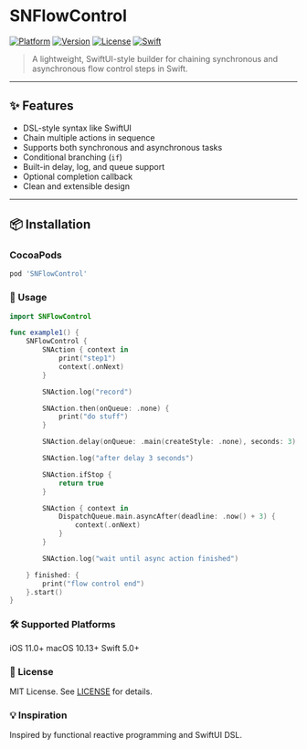 # SNFlowControl

[![Platform](https://img.shields.io/cocoapods/p/SNFlowControl.svg)](https://cocoapods.org/pods/SNFlowControl)
[![Version](https://img.shields.io/cocoapods/v/SNFlowControl.svg)](https://cocoapods.org/pods/SNFlowControl)
[![License](https://img.shields.io/cocoapods/l/SNFlowControl.svg)](https://cocoapods.org/pods/SNFlowControl)
[![Swift](https://img.shields.io/badge/swift-5.0-orange.svg)](https://swift.org)

> A lightweight, SwiftUI-style builder for chaining synchronous and asynchronous flow control steps in Swift.

---

## ✨ Features

- DSL-style syntax like SwiftUI
- Chain multiple actions in sequence
- Supports both synchronous and asynchronous tasks
- Conditional branching (`if`)
- Built-in delay, log, and queue support
- Optional completion callback
- Clean and extensible design

---

## 📦 Installation

### CocoaPods

```ruby
pod 'SNFlowControl'
```

### 🚀 Usage
```swift
import SNFlowControl

func example1() {
    SNFlowControl {
        SNAction { context in
            print("step1")
            context(.onNext)
        }

        SNAction.log("record")

        SNAction.then(onQueue: .none) {
            print("do stuff")
        }

        SNAction.delay(onQueue: .main(createStyle: .none), seconds: 3)

        SNAction.log("after delay 3 seconds")

        SNAction.ifStop {
            return true
        }

        SNAction { context in
            DispatchQueue.main.asyncAfter(deadline: .now() + 3) {
                context(.onNext)
            }
        }

        SNAction.log("wait until async action finished")

    } finished: {
        print("flow control end")
    }.start()
}
```
### 🛠 Supported Platforms
iOS 11.0+
macOS 10.13+
Swift 5.0+

### 📄 License
MIT License. See [LICENSE](./LICENSE) for details.

### 💡 Inspiration
Inspired by functional reactive programming and SwiftUI DSL.
